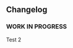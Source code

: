 ## Changelog

<!--
	Placeholder for the next version (at the beginning of the line):
	### __WORK IN PROGRESS__ - init This is the init Release
-->

### __WORK IN PROGRESS__

Test 2
